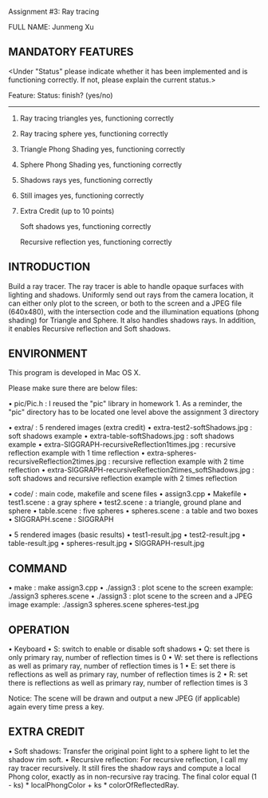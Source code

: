 Assignment #3: Ray tracing

FULL NAME: Junmeng Xu


MANDATORY FEATURES
------------------

<Under "Status" please indicate whether it has been implemented and is
functioning correctly.  If not, please explain the current status.>

Feature:                                 Status: finish? (yes/no)
-------------------------------------    -------------------------
1) Ray tracing triangles                  yes, functioning correctly

2) Ray tracing sphere                     yes, functioning correctly

3) Triangle Phong Shading                 yes, functioning correctly

4) Sphere Phong Shading                   yes, functioning correctly

5) Shadows rays                           yes, functioning correctly

6) Still images                           yes, functioning correctly
   

7) Extra Credit (up to 10 points)

   Soft shadows                           yes, functioning correctly

   Recursive reflection                   yes, functioning correctly


INTRODUCTION
------------
Build a ray tracer. The ray tracer is able to handle opaque surfaces with lighting and shadows. Uniformly send out rays from the camera location, it can either only plot to the screen, or both to the screen and a JPEG file (640x480), with the intersection code and the illumination equations (phong shading) for Triangle and Sphere. It also handles shadows rays.
In addition, it enables Recursive reflection and Soft shadows.


ENVIRONMENT
-----------
This program is developed in Mac OS X.

Please make sure there are below files:

• pic/Pic.h : I reused the "pic" library in homework 1. As a reminder, the "pic" directory has to be located one level above the assignment 3 directory

• extra/ : 5 rendered images (extra credit)
	• extra-test2-softShadows.jpg : soft shadows example
	• extra-table-softShadows.jpg : soft shadows example
	• extra-SIGGRAPH-recursiveReflection1times.jpg : recursive reflection example with 1 time reflection
	• extra-spheres-recursiveReflection2times.jpg : recursive reflection example with 2 time reflection
	• extra-SIGGRAPH-recursiveReflection2times_softShadows.jpg : soft shadows and recursive reflection example with 2 times reflection

• code/ : main code, makefile and scene files
	• assign3.cpp
	• Makefile
	• test1.scene : a gray sphere
	• test2.scene : a triangle, ground plane and sphere
	• table.scene : five spheres
	• spheres.scene : a table and two boxes
	• SIGGRAPH.scene : SIGGRAPH

• 5 rendered images (basic results)
	• test1-result.jpg
	• test2-result.jpg
	• table-result.jpg
	• spheres-result.jpg
	• SIGGRAPH-result.jpg


COMMAND
-------
• make : make assign3.cpp
• ./assign3 <scene filename> : plot scene to the screen
	example: ./assign3 spheres.scene
• ./assign3 <scene filename> <JPEG filename> : plot scene to the screen and a JPEG image
	example: ./assign3 spheres.scene spheres-test.jpg


OPERATION
---------
• Keyboard
  • S: switch to enable or disable soft shadows
  • Q: set there is only primary ray, number of reflection times is 0
  • W: set there is reflections as well as primary ray, number of reflection times is 1
  • E: set there is reflections as well as primary ray, number of reflection times is 2
  • R: set there is reflections as well as primary ray, number of reflection times is 3

Notice: The scene will be drawn and output a new JPEG (if applicable) again every time press a key.


EXTRA CREDIT
------------
• Soft shadows: Transfer the original point light to a sphere light to let the shadow rim soft.
• Recursive reflection: For recursive reflection, I call my ray tracer recursively. It still fires the shadow rays and compute a local Phong color, exactly as in non-recursive ray tracing. The final color equal (1 - ks) * localPhongColor + ks * colorOfReflectedRay.
